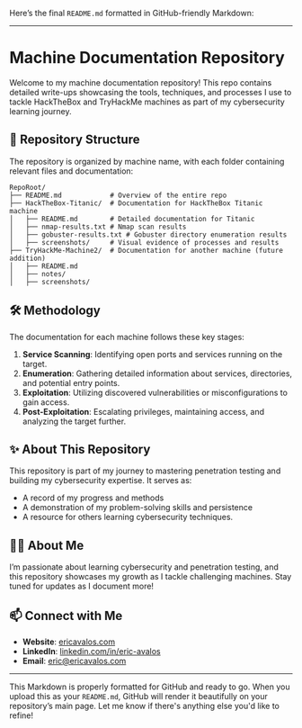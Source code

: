 Here’s the final `README.md` formatted in GitHub-friendly Markdown:

---

# Machine Documentation Repository

Welcome to my machine documentation repository! This repo contains detailed write-ups showcasing the tools, techniques, and processes I use to tackle HackTheBox and TryHackMe machines as part of my cybersecurity learning journey.

## 📂 Repository Structure

The repository is organized by machine name, with each folder containing relevant files and documentation:

```
RepoRoot/
├── README.md            # Overview of the entire repo
├── HackTheBox-Titanic/  # Documentation for HackTheBox Titanic machine
│   ├── README.md        # Detailed documentation for Titanic
│   ├── nmap-results.txt # Nmap scan results
│   ├── gobuster-results.txt # Gobuster directory enumeration results
│   ├── screenshots/     # Visual evidence of processes and results
├── TryHackMe-Machine2/  # Documentation for another machine (future addition)
│   ├── README.md
│   ├── notes/
│   ├── screenshots/
```

## 🛠️ Methodology

The documentation for each machine follows these key stages:

1. **Service Scanning**: Identifying open ports and services running on the target.
2. **Enumeration**: Gathering detailed information about services, directories, and potential entry points.
3. **Exploitation**: Utilizing discovered vulnerabilities or misconfigurations to gain access.
4. **Post-Exploitation**: Escalating privileges, maintaining access, and analyzing the target further.

## ✨ About This Repository

This repository is part of my journey to mastering penetration testing and building my cybersecurity expertise. It serves as:
- A record of my progress and methods
- A demonstration of my problem-solving skills and persistence
- A resource for others learning cybersecurity techniques.

## 👨‍💻 About Me

I’m passionate about learning cybersecurity and penetration testing, and this repository showcases my growth as I tackle challenging machines. Stay tuned for updates as I document more!

## 📫 Connect with Me

- **Website**: [ericavalos.com](https://ericavalos.com)
- **LinkedIn**: [linkedin.com/in/eric-avalos](https://www.linkedin.com/in/eric-avalos)
- **Email**: [eric@ericavalos.com](mailto:eric@ericavalos.com)

---

This Markdown is properly formatted for GitHub and ready to go. When you upload this as your `README.md`, GitHub will render it beautifully on your repository’s main page. Let me know if there's anything else you'd like to refine!
